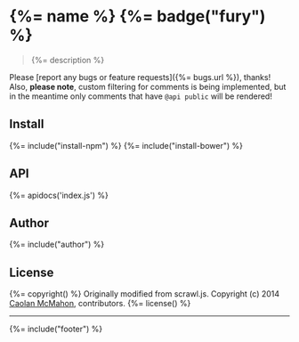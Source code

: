 # {%= name %} {%= badge("fury") %}

> {%= description %}

Please [report any bugs or feature requests]({%= bugs.url %}), thanks! Also, **please note**, custom filtering for comments is being implemented, but in the meantime only comments that have `@api public` will be rendered!

## Install

{%= include("install-npm") %}
{%= include("install-bower") %}


## API
{%= apidocs('index.js') %}

## Author
{%= include("author") %}

## License

{%= copyright() %}
Originally modified from scrawl.js. Copyright (c) 2014 [Caolan McMahon](https://github.com/caolan), contributors.
{%= license() %}

***

{%= include("footer") %}